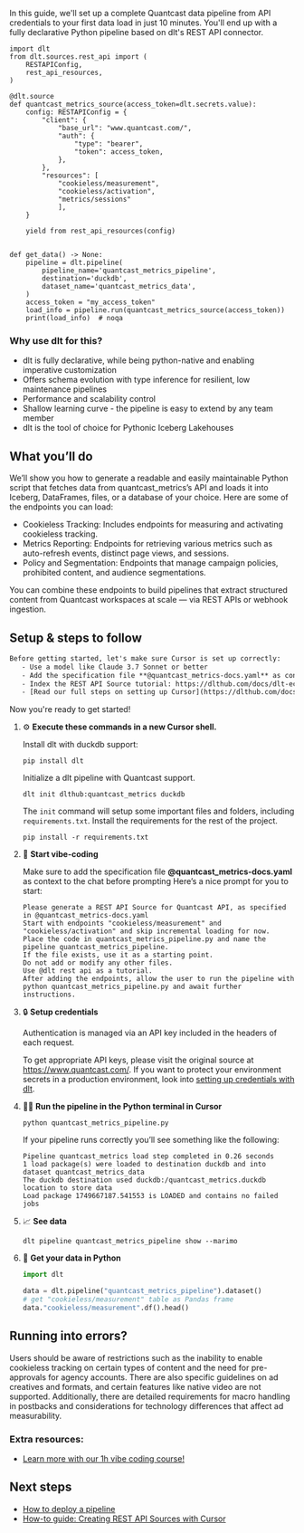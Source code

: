 In this guide, we'll set up a complete Quantcast data pipeline from API credentials to your first data load in just 10 minutes. You'll end up with a fully declarative Python pipeline based on dlt's REST API connector.

```python-outcome
import dlt
from dlt.sources.rest_api import (
    RESTAPIConfig,
    rest_api_resources,
)

@dlt.source
def quantcast_metrics_source(access_token=dlt.secrets.value):
    config: RESTAPIConfig = {
        "client": {
            "base_url": "www.quantcast.com/",
            "auth": {
                "type": "bearer",
                "token": access_token,
            },
        },
        "resources": [
            "cookieless/measurement",
            "cookieless/activation",
            "metrics/sessions"
            ],
    }

    yield from rest_api_resources(config)


def get_data() -> None:
    pipeline = dlt.pipeline(
        pipeline_name='quantcast_metrics_pipeline',
        destination='duckdb',
        dataset_name='quantcast_metrics_data', 
    )
    access_token = "my_access_token"
    load_info = pipeline.run(quantcast_metrics_source(access_token))
    print(load_info)  # noqa
```

### Why use dlt for this?

- dlt is fully declarative, while being python-native and enabling imperative customization
- Offers schema evolution with type inference for resilient, low maintenance pipelines
- Performance and scalability control
- Shallow learning curve - the pipeline is easy to extend by any team member
- dlt is the tool of choice for Pythonic Iceberg Lakehouses

## What you’ll do

We’ll show you how to generate a readable and easily maintainable Python script that fetches data from quantcast_metrics’s API and loads it into Iceberg, DataFrames, files, or a database of your choice. Here are some of the endpoints you can load:

- Cookieless Tracking: Includes endpoints for measuring and activating cookieless tracking.
- Metrics Reporting: Endpoints for retrieving various metrics such as auto-refresh events, distinct page views, and sessions.
- Policy and Segmentation: Endpoints that manage campaign policies, prohibited content, and audience segmentations.

You can combine these endpoints to build pipelines that extract structured content from Quantcast workspaces at scale — via REST APIs or webhook ingestion.

## Setup & steps to follow

```default
Before getting started, let's make sure Cursor is set up correctly:
   - Use a model like Claude 3.7 Sonnet or better
   - Add the specification file **@quantcast_metrics-docs.yaml** as context
   - Index the REST API Source tutorial: https://dlthub.com/docs/dlt-ecosystem/verified-sources/rest_api/ and add it to context as **@dlt rest api**
   - [Read our full steps on setting up Cursor](https://dlthub.com/docs/dlt-ecosystem/llm-tooling/cursor-restapi#23-configuring-cursor-with-documentation)
```

Now you're ready to get started! 

1. ⚙️ **Execute these commands in a new Cursor shell.**
    
    Install dlt with duckdb support:
    ```shell
    pip install dlt
    ```

    Initialize a dlt pipeline with Quantcast support.
    ```shell
    dlt init dlthub:quantcast_metrics duckdb
    ```

    The `init` command will setup some important files and folders, including `requirements.txt`. Install the requirements for the rest of the project.
    ```shell
    pip install -r requirements.txt
    ```
    
2. 🤠 **Start vibe-coding**
    
    Make sure to add the specification file **@quantcast_metrics-docs.yaml** as context to the chat before prompting
    Here’s a nice prompt for you to start: 
    
    ```prompt
    Please generate a REST API Source for Quantcast API, as specified in @quantcast_metrics-docs.yaml 
    Start with endpoints "cookieless/measurement" and "cookieless/activation" and skip incremental loading for now. 
    Place the code in quantcast_metrics_pipeline.py and name the pipeline quantcast_metrics_pipeline. 
    If the file exists, use it as a starting point. 
    Do not add or modify any other files. 
    Use @dlt rest api as a tutorial. 
    After adding the endpoints, allow the user to run the pipeline with python quantcast_metrics_pipeline.py and await further instructions.
    ```

    
3. 🔒 **Setup credentials** 
    
    Authentication is managed via an API key included in the headers of each request.
    
    To get appropriate API keys, please visit the original source at https://www.quantcast.com/.
    If you want to protect your environment secrets in a production environment, look into [setting up credentials with dlt](https://dlthub.com/docs/walkthroughs/add_credentials).
    
4. 🏃‍♀️ **Run the pipeline in the Python terminal in Cursor**
    
    ```shell
    python quantcast_metrics_pipeline.py
    ```
    
    If your pipeline runs correctly you’ll see something like the following:
    
    ```shell
    Pipeline quantcast_metrics load step completed in 0.26 seconds
    1 load package(s) were loaded to destination duckdb and into dataset quantcast_metrics_data
    The duckdb destination used duckdb:/quantcast_metrics.duckdb location to store data
    Load package 1749667187.541553 is LOADED and contains no failed jobs
    ```
    
5. 📈 **See data**
    
    ```shell
    dlt pipeline quantcast_metrics_pipeline show --marimo
    ```
    
6. 🐍 **Get your data in Python**
    
    ```python
    import dlt

   data = dlt.pipeline("quantcast_metrics_pipeline").dataset()
   # get "cookieless/measurement" table as Pandas frame
   data."cookieless/measurement".df().head()
    ```

## Running into errors?

Users should be aware of restrictions such as the inability to enable cookieless tracking on certain types of content and the need for pre-approvals for agency accounts. There are also specific guidelines on ad creatives and formats, and certain features like native video are not supported. Additionally, there are detailed requirements for macro handling in postbacks and considerations for technology differences that affect ad measurability.

### Extra resources:

- [Learn more with our 1h vibe coding course!](https://www.youtube.com/watch?v=GGid70rnJuM)

## Next steps

- [How to deploy a pipeline](https://dlthub.com/docs/walkthroughs/deploy-a-pipeline)
- [How-to guide: Creating REST API Sources with Cursor](https://dlthub.com/docs/dlt-ecosystem/llm-tooling/cursor-restapi)